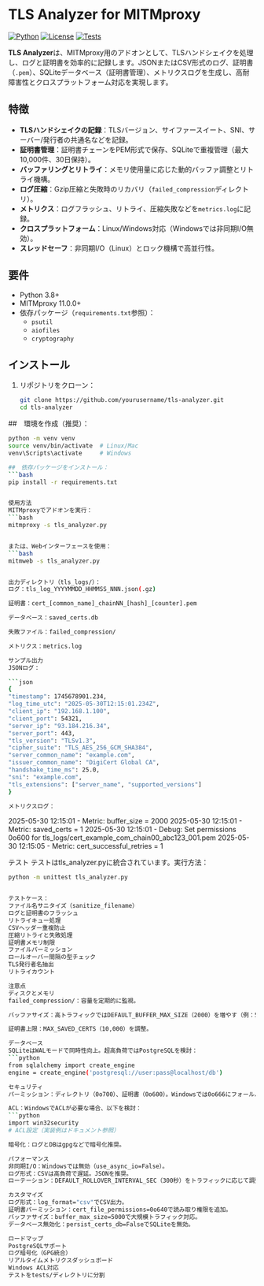 # TLS Analyzer for MITMproxy

[![Python](https://img.shields.io/badge/Python-3.8+-blue.svg)](https://www.python.org)
[![License](https://img.shields.io/badge/License-MIT-green.svg)](https://opensource.org/licenses/MIT)
[![Tests](https://github.com/yourusername/tls-analyzer/actions/workflows/ci.yml/badge.svg)](https://github.com/yourusername/tls-analyzer/actions)

**TLS Analyzer**は、MITMproxy用のアドオンとして、TLSハンドシェイクを処理し、ログと証明書を効率的に記録します。JSONまたはCSV形式のログ、証明書（`.pem`）、SQLiteデータベース（証明書管理）、メトリクスログを生成し、高耐障害性とクロスプラットフォーム対応を実現します。

## 特徴

- **TLSハンドシェイクの記録**：TLSバージョン、サイファースイート、SNI、サーバー/発行者の共通名などを記録。
- **証明書管理**：証明書チェーンをPEM形式で保存、SQLiteで重複管理（最大10,000件、30日保持）。
- **バッファリングとリトライ**：メモリ使用量に応じた動的バッファ調整とリトライ機構。
- **ログ圧縮**：Gzip圧縮と失敗時のリカバリ（`failed_compression`ディレクトリ）。
- **メトリクス**：ログフラッシュ、リトライ、圧縮失敗などを`metrics.log`に記録。
- **クロスプラットフォーム**：Linux/Windows対応（Windowsでは非同期I/O無効）。
- **スレッドセーフ**：非同期I/O（Linux）とロック機構で高並行性。

## 要件

- Python 3.8+
- MITMproxy 11.0.0+
- 依存パッケージ（`requirements.txt`参照）：
  - `psutil`
  - `aiofiles`
  - `cryptography`

## インストール


1. リポジトリをクローン：
   ```bash
   git clone https://github.com/yourusername/tls-analyzer.git
   cd tls-analyzer


##　環境を作成（推奨）：
  ```bash
  python -m venv venv
  source venv/bin/activate  # Linux/Mac
  venv\Scripts\activate     # Windows

##　依存パッケージをインストール：
  ```bash
  pip install -r requirements.txt


使用方法
MITMproxyでアドオンを実行：
  ```bash
  mitmproxy -s tls_analyzer.py


または、Webインターフェースを使用：
  ```bash
  mitmweb -s tls_analyzer.py


出力ディレクトリ（tls_logs/）：
ログ：tls_log_YYYYMMDD_HHMMSS_NNN.json(.gz)

証明書：cert_[common_name]_chainNN_[hash]_[counter].pem

データベース：saved_certs.db

失敗ファイル：failed_compression/

メトリクス：metrics.log

サンプル出力
JSONログ：

```json
{
  "timestamp": 1745678901.234,
  "log_time_utc": "2025-05-30T12:15:01.234Z",
  "client_ip": "192.168.1.100",
  "client_port": 54321,
  "server_ip": "93.184.216.34",
  "server_port": 443,
  "tls_version": "TLSv1.3",
  "cipher_suite": "TLS_AES_256_GCM_SHA384",
  "server_common_name": "example.com",
  "issuer_common_name": "DigiCert Global CA",
  "handshake_time_ms": 25.0,
  "sni": "example.com",
  "tls_extensions": ["server_name", "supported_versions"]
}

メトリクスログ：
```
2025-05-30 12:15:01 - Metric: buffer_size = 2000
2025-05-30 12:15:01 - Metric: saved_certs = 1
2025-05-30 12:15:01 - Debug: Set permissions 0o600 for tls_logs/cert_example_com_chain00_abc123_001.pem
2025-05-30 12:15:05 - Metric: cert_successful_retries = 1

テスト
テストはtls_analyzer.pyに統合されています。実行方法：
```bash
python -m unittest tls_analyzer.py


テストケース：
ファイル名サニタイズ（sanitize_filename）
ログと証明書のフラッシュ
リトライキュー処理
CSVヘッダー重複防止
圧縮リトライと失敗処理
証明書メモリ制限
ファイルパーミッション
ロールオーバー間隔の型チェック
TLS発行者名抽出
リトライカウント

注意点
ディスクとメモリ
failed_compression/：容量を定期的に監視。

バッファサイズ：高トラフィックではDEFAULT_BUFFER_MAX_SIZE（2000）を増やす（例：5000）。

証明書上限：MAX_SAVED_CERTS（10,000）を調整。

データベース
SQLiteはWALモードで同時性向上。超高負荷ではPostgreSQLを検討：
```python
from sqlalchemy import create_engine
engine = create_engine('postgresql://user:pass@localhost/db')

セキュリティ
パーミッション：ディレクトリ（0o700）、証明書（0o600）。Windowsでは0o666にフォールバック。

ACL：WindowsでACLが必要な場合、以下を検討：
```python
import win32security
# ACL設定（実装例はドキュメント参照）

暗号化：ログとDBはgpgなどで暗号化推奨。

パフォーマンス
非同期I/O：Windowsでは無効（use_async_io=False）。
ログ形式：CSVは高負荷で遅延。JSONを推奨。
ローテーション：DEFAULT_ROLLOVER_INTERVAL_SEC（300秒）をトラフィックに応じて調整。

カスタマイズ
ログ形式：log_format="csv"でCSV出力。
証明書パーミッション：cert_file_permissions=0o640で読み取り権限を追加。
バッファサイズ：buffer_max_size=5000で大規模トラフィック対応。
データベース無効化：persist_certs_db=FalseでSQLiteを無効。

ロードマップ
PostgreSQLサポート
ログ暗号化（GPG統合）
リアルタイムメトリクスダッシュボード
Windows ACL対応
テストをtests/ディレクトリに分割


